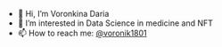 - 👋 Hi, I’m Voronkina Daria
- 👀 I’m interested in Data Science in medicine and NFT
- 📫 How to reach me: [@voronik1801](https://t.me/voronik1801)

<!---
Voronik1801/Voronik1801 is a ✨ special ✨ repository because its `README.md` (this file) appears on your GitHub profile.
You can click the Preview link to take a look at your changes.
--->
